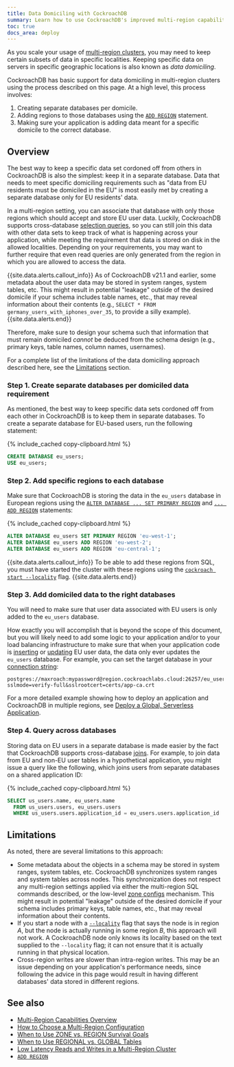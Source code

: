 ```yaml
---
title: Data Domiciling with CockroachDB
summary: Learn how to use CockroachDB's improved multi-region capabilities to implement data domiciling.
toc: true
docs_area: deploy
---
```


As you scale your usage of [multi-region clusters](multiregion-overview.html), you may need to keep certain subsets of data in specific localities. Keeping specific data on servers in specific geographic locations is also known as _data domiciling_.

CockroachDB has basic support for data domiciling in multi-region clusters using the process described on this page. At a high level, this process involves:

1. Creating separate databases per domicile.
1. Adding regions to those databases using the [`ADD REGION`](add-region.html) statement.
1. Making sure your application is adding data meant for a specific domicile to the correct database.

## Overview

The best way to keep a specific data set cordoned off from others in CockroachDB is also the simplest: keep it in a separate database. Data that needs to meet specific domiciling requirements such as "data from EU residents must be domiciled in the EU" is most easily met by creating a separate database only for EU residents' data.

In a multi-region setting, you can associate that database with only those regions which should accept and store EU user data. Luckily, CockroachDB supports cross-database [selection queries](selection-queries.html), so you can still join this data with other data sets to keep track of what is happening across your application, while meeting the requirement that data is stored on disk in the allowed localities. Depending on your requirements, you may want to further require that even read queries are only generated from the region in which you are allowed to access the data.

{{site.data.alerts.callout_info}}
As of CockroachDB v21.1 and earlier, some metadata about the user data may be stored in system ranges, system tables, etc. This might result in potential "leakage" outside of the desired domicile if your schema includes table names, etc., that may reveal information about their contents (e.g., `SELECT * FROM germany_users_with_iphones_over_35`, to provide a silly example).
{{site.data.alerts.end}}

Therefore, make sure to design your schema such that information that must remain domiciled _cannot_ be deduced from the schema design (e.g., primary keys, table names, column names, usernames).

For a complete list of the limitations of the data domiciling approach described here, see the [Limitations](#limitations) section.

### Step 1. Create separate databases per domiciled data requirement

As mentioned, the best way to keep specific data sets cordoned off from each other in CockroachDB is to keep them in separate databases. To create a separate database for EU-based users, run the following statement:

{% include_cached copy-clipboard.html %}
~~~ sql
CREATE DATABASE eu_users;
USE eu_users;
~~~

### Step 2. Add specific regions to each database

Make sure that CockroachDB is storing the data in the `eu_users` database in European regions using the [`ALTER DATABASE ... SET PRIMARY REGION`](set-primary-region.html) and [`... ADD REGION`](add-region.html) statements:

{% include_cached copy-clipboard.html %}
~~~ sql
ALTER DATABASE eu_users SET PRIMARY REGION 'eu-west-1';
ALTER DATABASE eu_users ADD REGION 'eu-west-2';
ALTER DATABASE eu_users ADD REGION 'eu-central-1';
~~~

{{site.data.alerts.callout_info}}
To be able to add these regions from SQL, you must have started the cluster with these regions using the [`cockroach start --locality`](cockroach-start.html#locality) flag.
{{site.data.alerts.end}}

### Step 3. Add domiciled data to the right databases

You will need to make sure that user data associated with EU users is only added to the `eu_users` database.

How exactly you will accomplish that is beyond the scope of this document, but you will likely need to add some logic to your application and/or to your load balancing infrastructure to make sure that when your application code is [inserting](insert.html) or [updating](update.html) EU user data, the data only ever updates the `eu_users` database. For example, you can set the target database in your [connection string](connection-parameters.html):

~~~
postgres://maxroach:mypassword@region.cockroachlabs.cloud:26257/eu_users?sslmode=verify-full&sslrootcert=certs/app-ca.crt
~~~

For a more detailed example showing how to deploy an application and CockroachDB in multiple regions, see [Deploy a Global, Serverless Application](movr-flask-deployment.html#global-application-deployment).

### Step 4. Query across databases

Storing data on EU users in a separate database is made easier by the fact that CockroachDB supports cross-database [joins](joins.html). For example, to join data from EU and non-EU user tables in a hypothetical application, you might issue a query like the following, which joins users from separate databases on a shared application ID:

{% include_cached copy-clipboard.html %}
~~~ sql
SELECT us_users.name, eu_users.name
  FROM us_users.users, eu_users.users
  WHERE us_users.users.application_id = eu_users.users.application_id ...
~~~

## Limitations

As noted, there are several limitations to this approach:

- Some metadata about the objects in a schema may be stored in system ranges, system tables, etc. CockroachDB synchronizes system ranges and system tables across nodes. This synchronization does not respect any multi-region settings applied via either the multi-region SQL commands described, or the low-level [zone configs](configure-replication-zones.html) mechanism. This might result in potential "leakage" outside of the desired domicile if your schema includes primary keys, table names, etc., that may reveal information about their contents.
- If you start a node with a [`--locality`](cockroach-start.html#locality) flag that says the node is in region _A_, but the node is actually running in some region _B_, this approach will not work. A CockroachDB node only knows its locality based on the text supplied to the `--locality` flag; it can not ensure that it is actually running in that physical location.
- Cross-region writes are slower than intra-region writes. This may be an issue depending on your application's performance needs, since following the advice in this page would result in having different databases' data stored in different regions.

## See also

- [Multi-Region Capabilities Overview](multiregion-overview.html)
- [How to Choose a Multi-Region Configuration](choosing-a-multi-region-configuration.html)
- [When to Use ZONE vs. REGION Survival Goals](when-to-use-zone-vs-region-survival-goals.html)
- [When to Use REGIONAL vs. GLOBAL Tables](when-to-use-regional-vs-global-tables.html)
- [Low Latency Reads and Writes in a Multi-Region Cluster](demo-low-latency-multi-region-deployment.html)
- [`ADD REGION`](add-region.html)
